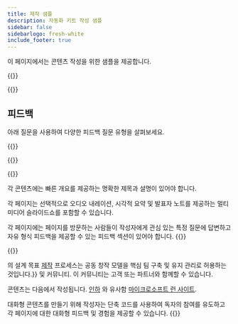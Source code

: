 ```yaml
---
title: 제작 샘플
description: 자동화 키트 작성 샘플
sidebar: false
sidebarlogo: fresh-white
include_footer: true
---
```

<div class="optional">

이 페이지에서는 콘텐츠 작성을 위한 샘플을 제공합니다.

</div>

{{<presentation slides="1,2">}}

<div class="optional">

{{<presentationStyles>}}

## 피드백

아래 질문을 사용하여 다양한 피드백 질문 유형을 살펴보세요.

{{<questions name="contribution/sample.json" completed="Thank you for completing questions" showNavigationButtons=false >}}

</div>

</div>

{{<slideStyles>}}

{{<slide  id="slide1" audio="authoring/overview.mp3?v=1" description="Authoring Overview" localImage="/images/illustrations/Authoring-Overview.svg" >}}

각 콘텐츠에는 빠른 개요를 제공하는 명확한 제목과 설명이 있어야 합니다.

각 페이지는 선택적으로 오디오 내레이션, 시각적 요약 및 발표자 노트를 제공하는 멀티미디어 슬라이드쇼를 포함할 수 있습니다.

각 페이지에는 페이지를 방문하는 사람들이 작성자에게 관심 있는 특정 질문에 답변하고 자유 형식 피드백을 제공할 수 있는 피드백 섹션이 있어야 합니다.
{{</slide>}}

{{<slide  id="slide2" audio="authoring/goals.mp3" description="Authoring Goals" localImage="/images/illustrations/Authoring-Goals.svg" >}}

의 설계 목표 [제작](/ko/contribution/authoring) 프로세스는 공동 창작 모델을 핵심 팀 구축 및 유지 관리로 허용하는 것입니다.<product-name>}} 및 커뮤니티. 이 커뮤니티는 고객 또는 파트너와 함께할 수 있습니다.

콘텐츠는 다음에서 작성됩니다. [인하](https://learn.microsoft.com/contribute/markdown-reference) 와 유사함 [마이크로소프트 런 사이트](https://learn.microsoft.com).

대화형 콘텐츠를 만들기 위해 작성자는 단축 코드를 사용하여 독자의 참여를 유도하고 각 페이지에 대한 대화형 피드백 및 경험을 제공할 수 있습니다.
{{</slide>}}
